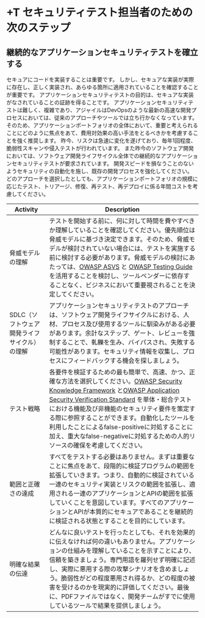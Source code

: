 # +T セキュリティテスト担当者のための次のステップ

## 継続的なアプリケーションセキュリティテストを確立する

セキュアにコードを実装することは重要です。
しかし、セキュアな実装が実際に存在し、正しく実装され、あらゆる箇所に適用されていることを確認することが重要です。
アプリケーションセキュリティテストの目的は、セキュアな実装がなされていることの証跡を得ることです。
アプリケーションセキュリティテストは難しく、複雑であり、アジャイルはDevOpsのような最新の高速な開発プロセスにおいては、従来のアプローチやツールでは立ち行かなくなっています。
そのため、アプリケーションポートフォリオの全体において、重要と考えられることにどのように焦点をあて、費用対効果の高い手法をとるべきかを考慮することを強く推奨します。
昨今、リスクは急速に変化を遂げており、毎年1回程度、脆弱性スキャンや侵入テストが行われています。
また昨今のソフトウェア開発においては、ソフトウェア開発ライフサイクル全体での継続的なアプリケーションセキュリティテストが要求されています。
開発スピードを損なうことのないようセキュリティの自動化を施し、既存の開発プロセスを強化してください。
どのアプローチを選択したとしても、アプリケーションポートフォリオの規模に応じたテスト、トリアージ、修復、再テスト、再デプロイに係る年間コストを考慮してください。

| Activity | Description |
| --- | --- |
| 脅威モデルの理解 | テストを開始する前に、何に対して時間を費やすべきか理解していることを確認してください。優先順位は脅威モデルに基づき決定できます。そのため、脅威モデルが検討されていない場合には、テストを実施する前に検討する必要があります。脅威モデルの検討にあたっては、[OWASP ASVS](https://www.owasp.org/index.php/ASVS) と [OWASP Testing Guide](https://www.owasp.org/index.php/OWASP_Testing_Project) を活用することを検討し、ツールベンダーに依存することなく、ビジネスにおいて重要視されることを決定してください。 |
| SDLC（ソフトウェア開発ライフサイクル）の理解 | アプリケーションセキュリティテストのアプローチは、ソフトウェア開発ライフサイクルにおける、人材、プロセス及び使用するツールに馴染みがある必要があります。余計なステップ、ゲート、レビューを強制することで、軋轢を生み、バイパスされ、失敗する可能性があります。セキュリティ情報を収集し、プロセスにフィードバックする機会を探しましょう。 |
| テスト戦略 | 各要件を検証するための最も簡単で、高速、かつ、正確な方法を選択してください。[OWASP Security Knowledge Framework](https://www.owasp.org/index.php/OWASP_Security_Knowledge_Framework) と[OWASP Application Security Verification Standard](https://www.owasp.org/index.php/ASVS) を単体・総合テストにおける機能及び非機能のセキュリティ要件を策定する際に参照することができます。自動化したツールを利用したことによるfalse-positiveに対処することに加え、重大なfalse-negativeに対処するための人的リソースの確保を考慮してください。|
| 範囲と正確さの達成 | すべてをテストする必要はありません。まずは重要なことに焦点をあて、段階的に検証プログラムの範囲を拡張していきます。つまり、自動的に検証されている一連のセキュリティ実装とリスクの範囲を拡張し、適用される一連のアプリケーションとAPIの範囲を拡張していくことを意図しています。すべてのアプリケーションとAPIが本質的にセキュアであることを継続的に検証される状態とすることを目的にしています。|
| 明確な結果の伝達 | どんなに良いテストを行ったとしても、それを効果的に伝えなければ何の違いもありません。アプリケーションの仕組みを理解していることを示すことにより、信頼を築きましょう。専門用語を羅列せず明確に記述し、実際に悪用する際の攻撃シナリオを含めましょう。脆弱性がどの程度悪用され得るか、どの程度の被害を受けるのかを現実的に評価してください。最後に、PDFファイルではなく、開発チームがすでに使用しているツールで結果を提供しましょう。|
